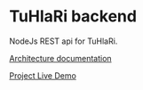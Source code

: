 # TuHlaRi backend

NodeJs REST api for TuHlaRi.

[Architecture documentation](https://github.com/martimik/TuHlaRi-core/blob/master/dokumentit/03-suunnittelu-ja-toteutus/arkkitehtuuri-ja-tekninentoteutus.md)

[Project Live Demo](http://front-end-tuhlari.rahtiapp.fi/#/)